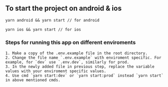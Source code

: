 ## To start the project on android & ios

```markdown
yarn android && yarn start // for android

yarn ios && yarn start // for ios
```

### Steps for running this app on different enviroments
    1. Make a copy of the .env.example file in the root directory.
    2. Change the file name `.env.example` with enviroment specific. For example, for `dev` use `.env.dev`, similarly for prod.
    3. In the newly added file in previous step, replace the variable values with your enviroment specific values.
    4. Use cmd `yarn start:dev` or `yarn start:prod` instead `yarn start` in above mentioned cmds.